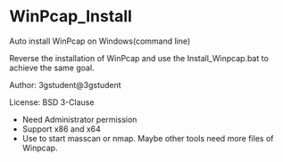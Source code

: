 # WinPcap_Install
Auto install WinPcap on Windows(command line)

Reverse the installation of WinPcap and use the Install_Winpcap.bat to achieve the same goal.

Author: 3gstudent@3gstudent

License: BSD 3-Clause

- Need Administrator permission
- Support x86 and x64
- Use to start masscan or nmap. Maybe other tools need more files of Winpcap.

